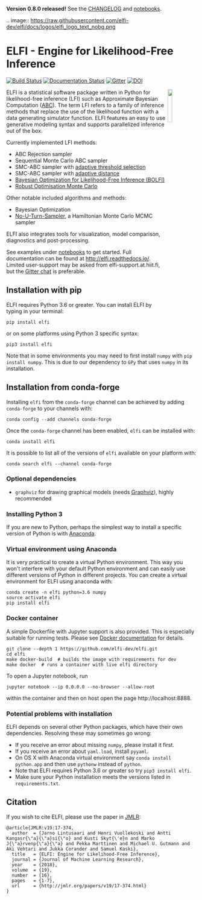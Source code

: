 **Version 0.8.0 released!** See the [CHANGELOG](CHANGELOG.rst) and [notebooks](https://github.com/elfi-dev/notebooks).

.. image:: https://raw.githubusercontent.com/elfi-dev/elfi/docs/logos/elfi_logo_text_nobg.png

ELFI - Engine for Likelihood-Free Inference
===========================================

[![Build Status](https://github.com/elfi-dev/elfi/actions/workflows/pytest.yml/badge.svg)](https://github.com/elfi-devs/elfi/actions)
[![Documentation Status](https://readthedocs.org/projects/elfi/badge/?version=latest)](http://elfi.readthedocs.io/en/latest/?badge=latest)
[![Gitter](https://badges.gitter.im/elfi-dev/elfi.svg)](https://gitter.im/elfi-dev/elfi?utm_source=badge&utm_medium=badge&utm_campaign=pr-badge)
[![DOI](https://zenodo.org/badge/69855441.svg)](https://zenodo.org/badge/latestdoi/69855441)

<img src="https://cloud.githubusercontent.com/assets/1233418/20178983/6e22ee44-a75c-11e6-8345-5934b55b9dc6.png" width="15%" align="right"></img>

ELFI is a statistical software package written in Python for likelihood-free inference (LFI) such as Approximate
Bayesian Computation ([ABC](https://en.wikipedia.org/wiki/Approximate_Bayesian_computation)).
The term LFI refers to a family of inference methods that replace the use of the likelihood function with a data
generating simulator function. ELFI features an easy to use generative modeling syntax and supports parallelized
inference out of the box.

Currently implemented LFI methods:
- ABC Rejection sampler
- Sequential Monte Carlo ABC sampler
- SMC-ABC sampler with [adaptive threshold selection](https://projecteuclid.org/journals/bayesian-analysis/advance-publication/Adaptive-Approximate-Bayesian-Computation-Tolerance-Selection/10.1214/20-BA1211.full)
- SMC-ABC sampler with [adaptive distance](https://projecteuclid.org/euclid.ba/1460641065)
- [Bayesian Optimization for Likelihood-Free Inference (BOLFI)](http://jmlr.csail.mit.edu/papers/v17/15-017.html)
- [Robust Optimisation Monte Carlo](https://arxiv.org/abs/1904.00670)

Other notable included algorithms and methods:
- Bayesian Optimization
- [No-U-Turn-Sampler](http://jmlr.org/papers/volume15/hoffman14a/hoffman14a.pdf), a Hamiltonian Monte Carlo MCMC sampler

ELFI also integrates tools for visualization, model comparison, diagnostics and post-processing.

See examples under [notebooks](https://github.com/elfi-dev/notebooks) to get started. Full
documentation can be found at http://elfi.readthedocs.io/. Limited user-support may be
asked from elfi-support.at.hiit.fi, but the
[Gitter chat](https://gitter.im/elfi-dev/elfi?utm_source=share-link&utm_medium=link&utm_campaign=share-link)
is preferable.


Installation with pip
---------------------

ELFI requires Python 3.6 or greater. You can install ELFI by typing in your terminal:

```
pip install elfi
```
or on some platforms using Python 3 specific syntax:
```
pip3 install elfi
```

Note that in some environments you may need to first install `numpy` with
`pip install numpy`. This is due to our dependency to `GPy` that uses `numpy` in its installation.

Installation from conda-forge
-----------------------------

Installing `elfi` from the `conda-forge` channel can be achieved by adding `conda-forge` to your channels with:

```
conda config --add channels conda-forge
```

Once the `conda-forge` channel has been enabled, `elfi` can be installed with:

```
conda install elfi
```

It is possible to list all of the versions of `elfi` available on your platform with:

```
conda search elfi --channel conda-forge
```

### Optional dependencies

- `graphviz` for drawing graphical models (needs [Graphviz](http://www.graphviz.org)), highly recommended


### Installing Python 3

If you are new to Python, perhaps the simplest way to install a specific version of Python
is with [Anaconda](https://www.continuum.io/downloads).

### Virtual environment using Anaconda

It is very practical to create a virtual Python environment. This way you won't interfere
with your default Python environment and can easily use different versions of Python
in different projects. You can create a virtual environment for ELFI using anaconda with:

```
conda create -n elfi python=3.6 numpy
source activate elfi
pip install elfi
```

### Docker container

A simple Dockerfile with Jupyter support is also provided. This is especially suitable for running tests. Please see [Docker documentation](https://docs.docker.com/) for details.

```
git clone --depth 1 https://github.com/elfi-dev/elfi.git
cd elfi
make docker-build  # builds the image with requirements for dev
make docker  # runs a container with live elfi directory
```

To open a Jupyter notebook, run
```
jupyter notebook --ip 0.0.0.0 --no-browser --allow-root
```
within the container and then on host open the page http://localhost:8888. 

### Potential problems with installation

ELFI depends on several other Python packages, which have their own dependencies.
Resolving these may sometimes go wrong:
- If you receive an error about missing `numpy`, please install it first.
- If you receive an error about `yaml.load`, install `pyyaml`.
- On OS X with Anaconda virtual environment say `conda install python.app` and then use
`pythonw` instead of `python`.
- Note that ELFI requires Python 3.6 or greater so try `pip3 install elfi`.
- Make sure your Python installation meets the versions listed in `requirements.txt`.


Citation
--------

If you wish to cite ELFI, please use the paper in [JMLR](http://www.jmlr.org/papers/v19/17-374.html):

```
@article{JMLR:v19:17-374,
  author  = {Jarno Lintusaari and Henri Vuollekoski and Antti Kangasr{\"a}{\"a}si{\"o} and Kusti Skyt{\'e}n and Marko J{\"a}rvenp{\"a}{\"a} and Pekka Marttinen and Michael U. Gutmann and Aki Vehtari and Jukka Corander and Samuel Kaski},
  title   = {ELFI: Engine for Likelihood-Free Inference},
  journal = {Journal of Machine Learning Research},
  year    = {2018},
  volume  = {19},
  number  = {16},
  pages   = {1-7},
  url     = {http://jmlr.org/papers/v19/17-374.html}
}
```
